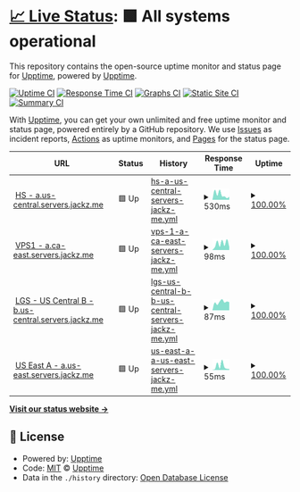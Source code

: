 # [📈 Live Status](https://status.jackz.me): <!--live status--> **🟩 All systems operational**

This repository contains the open-source uptime monitor and status page for [Upptime](https://upptime.js.org), powered by [Upptime](https://github.com/upptime/upptime).

[![Uptime CI](https://github.com/jackzmc/upptime/workflows/Uptime%20CI/badge.svg)](https://github.com/jackzmc/upptime/actions?query=workflow%3A%22Uptime+CI%22)
[![Response Time CI](https://github.com/jackzmc/upptime/workflows/Response%20Time%20CI/badge.svg)](https://github.com/jackzmc/upptime/actions?query=workflow%3A%22Response+Time+CI%22)
[![Graphs CI](https://github.com/jackzmc/upptime/workflows/Graphs%20CI/badge.svg)](https://github.com/jackzmc/upptime/actions?query=workflow%3A%22Graphs+CI%22)
[![Static Site CI](https://github.com/jackzmc/upptime/workflows/Static%20Site%20CI/badge.svg)](https://github.com/jackzmc/upptime/actions?query=workflow%3A%22Static+Site+CI%22)
[![Summary CI](https://github.com/jackzmc/upptime/workflows/Summary%20CI/badge.svg)](https://github.com/jackzmc/upptime/actions?query=workflow%3A%22Summary+CI%22)

With [Upptime](https://upptime.js.org), you can get your own unlimited and free uptime monitor and status page, powered entirely by a GitHub repository. We use [Issues](https://github.com/upptime/upptime/issues) as incident reports, [Actions](https://github.com/jackzmc/upptime/actions) as uptime monitors, and [Pages](https://status.jackz.me) for the status page.

<!--start: status pages-->
<!-- This summary is generated by Upptime (https://github.com/upptime/upptime) -->
<!-- Do not edit this manually, your changes will be overwritten -->
<!-- prettier-ignore -->
| URL | Status | History | Response Time | Uptime |
| --- | ------ | ------- | ------------- | ------ |
| <img alt="" src="https://favicons.githubusercontent.com/mc.jackz.me" height="13"> [HS - a.us-central.servers.jackz.me](http://mc.jackz.me) | 🟩 Up | [hs-a-us-central-servers-jackz-me.yml](https://github.com/Jackzmc/upptime/commits/HEAD/history/hs-a-us-central-servers-jackz-me.yml) | <details><summary><img alt="Response time graph" src="./graphs/hs-a-us-central-servers-jackz-me/response-time-week.png" height="20"> 530ms</summary><br><a href="https://status.jackz.me/history/hs-a-us-central-servers-jackz-me"><img alt="Response time 577" src="https://img.shields.io/endpoint?url=https%3A%2F%2Fraw.githubusercontent.com%2FJackzmc%2Fupptime%2FHEAD%2Fapi%2Fhs-a-us-central-servers-jackz-me%2Fresponse-time.json"></a><br><a href="https://status.jackz.me/history/hs-a-us-central-servers-jackz-me"><img alt="24-hour response time 304" src="https://img.shields.io/endpoint?url=https%3A%2F%2Fraw.githubusercontent.com%2FJackzmc%2Fupptime%2FHEAD%2Fapi%2Fhs-a-us-central-servers-jackz-me%2Fresponse-time-day.json"></a><br><a href="https://status.jackz.me/history/hs-a-us-central-servers-jackz-me"><img alt="7-day response time 530" src="https://img.shields.io/endpoint?url=https%3A%2F%2Fraw.githubusercontent.com%2FJackzmc%2Fupptime%2FHEAD%2Fapi%2Fhs-a-us-central-servers-jackz-me%2Fresponse-time-week.json"></a><br><a href="https://status.jackz.me/history/hs-a-us-central-servers-jackz-me"><img alt="30-day response time 342" src="https://img.shields.io/endpoint?url=https%3A%2F%2Fraw.githubusercontent.com%2FJackzmc%2Fupptime%2FHEAD%2Fapi%2Fhs-a-us-central-servers-jackz-me%2Fresponse-time-month.json"></a><br><a href="https://status.jackz.me/history/hs-a-us-central-servers-jackz-me"><img alt="1-year response time 577" src="https://img.shields.io/endpoint?url=https%3A%2F%2Fraw.githubusercontent.com%2FJackzmc%2Fupptime%2FHEAD%2Fapi%2Fhs-a-us-central-servers-jackz-me%2Fresponse-time-year.json"></a></details> | <details><summary><a href="https://status.jackz.me/history/hs-a-us-central-servers-jackz-me">100.00%</a></summary><a href="https://status.jackz.me/history/hs-a-us-central-servers-jackz-me"><img alt="All-time uptime 85.77%" src="https://img.shields.io/endpoint?url=https%3A%2F%2Fraw.githubusercontent.com%2FJackzmc%2Fupptime%2FHEAD%2Fapi%2Fhs-a-us-central-servers-jackz-me%2Fuptime.json"></a><br><a href="https://status.jackz.me/history/hs-a-us-central-servers-jackz-me"><img alt="24-hour uptime 100.00%" src="https://img.shields.io/endpoint?url=https%3A%2F%2Fraw.githubusercontent.com%2FJackzmc%2Fupptime%2FHEAD%2Fapi%2Fhs-a-us-central-servers-jackz-me%2Fuptime-day.json"></a><br><a href="https://status.jackz.me/history/hs-a-us-central-servers-jackz-me"><img alt="7-day uptime 100.00%" src="https://img.shields.io/endpoint?url=https%3A%2F%2Fraw.githubusercontent.com%2FJackzmc%2Fupptime%2FHEAD%2Fapi%2Fhs-a-us-central-servers-jackz-me%2Fuptime-week.json"></a><br><a href="https://status.jackz.me/history/hs-a-us-central-servers-jackz-me"><img alt="30-day uptime 100.00%" src="https://img.shields.io/endpoint?url=https%3A%2F%2Fraw.githubusercontent.com%2FJackzmc%2Fupptime%2FHEAD%2Fapi%2Fhs-a-us-central-servers-jackz-me%2Fuptime-month.json"></a><br><a href="https://status.jackz.me/history/hs-a-us-central-servers-jackz-me"><img alt="1-year uptime 85.77%" src="https://img.shields.io/endpoint?url=https%3A%2F%2Fraw.githubusercontent.com%2FJackzmc%2Fupptime%2FHEAD%2Fapi%2Fhs-a-us-central-servers-jackz-me%2Fuptime-year.json"></a></details>
| <img alt="" src="https://favicons.githubusercontent.com/null" height="13"> [VPS1 - a.ca-east.servers.jackz.me](vps1.jackz.me) | 🟩 Up | [vps-1-a-ca-east-servers-jackz-me.yml](https://github.com/Jackzmc/upptime/commits/HEAD/history/vps-1-a-ca-east-servers-jackz-me.yml) | <details><summary><img alt="Response time graph" src="./graphs/vps-1-a-ca-east-servers-jackz-me/response-time-week.png" height="20"> 98ms</summary><br><a href="https://status.jackz.me/history/vps-1-a-ca-east-servers-jackz-me"><img alt="Response time 106" src="https://img.shields.io/endpoint?url=https%3A%2F%2Fraw.githubusercontent.com%2FJackzmc%2Fupptime%2FHEAD%2Fapi%2Fvps-1-a-ca-east-servers-jackz-me%2Fresponse-time.json"></a><br><a href="https://status.jackz.me/history/vps-1-a-ca-east-servers-jackz-me"><img alt="24-hour response time 46" src="https://img.shields.io/endpoint?url=https%3A%2F%2Fraw.githubusercontent.com%2FJackzmc%2Fupptime%2FHEAD%2Fapi%2Fvps-1-a-ca-east-servers-jackz-me%2Fresponse-time-day.json"></a><br><a href="https://status.jackz.me/history/vps-1-a-ca-east-servers-jackz-me"><img alt="7-day response time 98" src="https://img.shields.io/endpoint?url=https%3A%2F%2Fraw.githubusercontent.com%2FJackzmc%2Fupptime%2FHEAD%2Fapi%2Fvps-1-a-ca-east-servers-jackz-me%2Fresponse-time-week.json"></a><br><a href="https://status.jackz.me/history/vps-1-a-ca-east-servers-jackz-me"><img alt="30-day response time 105" src="https://img.shields.io/endpoint?url=https%3A%2F%2Fraw.githubusercontent.com%2FJackzmc%2Fupptime%2FHEAD%2Fapi%2Fvps-1-a-ca-east-servers-jackz-me%2Fresponse-time-month.json"></a><br><a href="https://status.jackz.me/history/vps-1-a-ca-east-servers-jackz-me"><img alt="1-year response time 106" src="https://img.shields.io/endpoint?url=https%3A%2F%2Fraw.githubusercontent.com%2FJackzmc%2Fupptime%2FHEAD%2Fapi%2Fvps-1-a-ca-east-servers-jackz-me%2Fresponse-time-year.json"></a></details> | <details><summary><a href="https://status.jackz.me/history/vps-1-a-ca-east-servers-jackz-me">100.00%</a></summary><a href="https://status.jackz.me/history/vps-1-a-ca-east-servers-jackz-me"><img alt="All-time uptime 99.98%" src="https://img.shields.io/endpoint?url=https%3A%2F%2Fraw.githubusercontent.com%2FJackzmc%2Fupptime%2FHEAD%2Fapi%2Fvps-1-a-ca-east-servers-jackz-me%2Fuptime.json"></a><br><a href="https://status.jackz.me/history/vps-1-a-ca-east-servers-jackz-me"><img alt="24-hour uptime 100.00%" src="https://img.shields.io/endpoint?url=https%3A%2F%2Fraw.githubusercontent.com%2FJackzmc%2Fupptime%2FHEAD%2Fapi%2Fvps-1-a-ca-east-servers-jackz-me%2Fuptime-day.json"></a><br><a href="https://status.jackz.me/history/vps-1-a-ca-east-servers-jackz-me"><img alt="7-day uptime 100.00%" src="https://img.shields.io/endpoint?url=https%3A%2F%2Fraw.githubusercontent.com%2FJackzmc%2Fupptime%2FHEAD%2Fapi%2Fvps-1-a-ca-east-servers-jackz-me%2Fuptime-week.json"></a><br><a href="https://status.jackz.me/history/vps-1-a-ca-east-servers-jackz-me"><img alt="30-day uptime 100.00%" src="https://img.shields.io/endpoint?url=https%3A%2F%2Fraw.githubusercontent.com%2FJackzmc%2Fupptime%2FHEAD%2Fapi%2Fvps-1-a-ca-east-servers-jackz-me%2Fuptime-month.json"></a><br><a href="https://status.jackz.me/history/vps-1-a-ca-east-servers-jackz-me"><img alt="1-year uptime 99.98%" src="https://img.shields.io/endpoint?url=https%3A%2F%2Fraw.githubusercontent.com%2FJackzmc%2Fupptime%2FHEAD%2Fapi%2Fvps-1-a-ca-east-servers-jackz-me%2Fuptime-year.json"></a></details>
| <img alt="" src="https://favicons.githubusercontent.com/lgs.jackz.me" height="13"> [LGS - US Central B - b.us-central.servers.jackz.me](http://lgs.jackz.me) | 🟩 Up | [lgs-us-central-b-b-us-central-servers-jackz-me.yml](https://github.com/Jackzmc/upptime/commits/HEAD/history/lgs-us-central-b-b-us-central-servers-jackz-me.yml) | <details><summary><img alt="Response time graph" src="./graphs/lgs-us-central-b-b-us-central-servers-jackz-me/response-time-week.png" height="20"> 87ms</summary><br><a href="https://status.jackz.me/history/lgs-us-central-b-b-us-central-servers-jackz-me"><img alt="Response time 92" src="https://img.shields.io/endpoint?url=https%3A%2F%2Fraw.githubusercontent.com%2FJackzmc%2Fupptime%2FHEAD%2Fapi%2Flgs-us-central-b-b-us-central-servers-jackz-me%2Fresponse-time.json"></a><br><a href="https://status.jackz.me/history/lgs-us-central-b-b-us-central-servers-jackz-me"><img alt="24-hour response time 87" src="https://img.shields.io/endpoint?url=https%3A%2F%2Fraw.githubusercontent.com%2FJackzmc%2Fupptime%2FHEAD%2Fapi%2Flgs-us-central-b-b-us-central-servers-jackz-me%2Fresponse-time-day.json"></a><br><a href="https://status.jackz.me/history/lgs-us-central-b-b-us-central-servers-jackz-me"><img alt="7-day response time 87" src="https://img.shields.io/endpoint?url=https%3A%2F%2Fraw.githubusercontent.com%2FJackzmc%2Fupptime%2FHEAD%2Fapi%2Flgs-us-central-b-b-us-central-servers-jackz-me%2Fresponse-time-week.json"></a><br><a href="https://status.jackz.me/history/lgs-us-central-b-b-us-central-servers-jackz-me"><img alt="30-day response time 101" src="https://img.shields.io/endpoint?url=https%3A%2F%2Fraw.githubusercontent.com%2FJackzmc%2Fupptime%2FHEAD%2Fapi%2Flgs-us-central-b-b-us-central-servers-jackz-me%2Fresponse-time-month.json"></a><br><a href="https://status.jackz.me/history/lgs-us-central-b-b-us-central-servers-jackz-me"><img alt="1-year response time 92" src="https://img.shields.io/endpoint?url=https%3A%2F%2Fraw.githubusercontent.com%2FJackzmc%2Fupptime%2FHEAD%2Fapi%2Flgs-us-central-b-b-us-central-servers-jackz-me%2Fresponse-time-year.json"></a></details> | <details><summary><a href="https://status.jackz.me/history/lgs-us-central-b-b-us-central-servers-jackz-me">100.00%</a></summary><a href="https://status.jackz.me/history/lgs-us-central-b-b-us-central-servers-jackz-me"><img alt="All-time uptime 99.98%" src="https://img.shields.io/endpoint?url=https%3A%2F%2Fraw.githubusercontent.com%2FJackzmc%2Fupptime%2FHEAD%2Fapi%2Flgs-us-central-b-b-us-central-servers-jackz-me%2Fuptime.json"></a><br><a href="https://status.jackz.me/history/lgs-us-central-b-b-us-central-servers-jackz-me"><img alt="24-hour uptime 100.00%" src="https://img.shields.io/endpoint?url=https%3A%2F%2Fraw.githubusercontent.com%2FJackzmc%2Fupptime%2FHEAD%2Fapi%2Flgs-us-central-b-b-us-central-servers-jackz-me%2Fuptime-day.json"></a><br><a href="https://status.jackz.me/history/lgs-us-central-b-b-us-central-servers-jackz-me"><img alt="7-day uptime 100.00%" src="https://img.shields.io/endpoint?url=https%3A%2F%2Fraw.githubusercontent.com%2FJackzmc%2Fupptime%2FHEAD%2Fapi%2Flgs-us-central-b-b-us-central-servers-jackz-me%2Fuptime-week.json"></a><br><a href="https://status.jackz.me/history/lgs-us-central-b-b-us-central-servers-jackz-me"><img alt="30-day uptime 99.95%" src="https://img.shields.io/endpoint?url=https%3A%2F%2Fraw.githubusercontent.com%2FJackzmc%2Fupptime%2FHEAD%2Fapi%2Flgs-us-central-b-b-us-central-servers-jackz-me%2Fuptime-month.json"></a><br><a href="https://status.jackz.me/history/lgs-us-central-b-b-us-central-servers-jackz-me"><img alt="1-year uptime 99.98%" src="https://img.shields.io/endpoint?url=https%3A%2F%2Fraw.githubusercontent.com%2FJackzmc%2Fupptime%2FHEAD%2Fapi%2Flgs-us-central-b-b-us-central-servers-jackz-me%2Fuptime-year.json"></a></details>
| <img alt="" src="https://favicons.githubusercontent.com/a.us-east.servers.jackz.me" height="13"> [US East A - a.us-east.servers.jackz.me](http://a.us-east.servers.jackz.me) | 🟩 Up | [us-east-a-a-us-east-servers-jackz-me.yml](https://github.com/Jackzmc/upptime/commits/HEAD/history/us-east-a-a-us-east-servers-jackz-me.yml) | <details><summary><img alt="Response time graph" src="./graphs/us-east-a-a-us-east-servers-jackz-me/response-time-week.png" height="20"> 55ms</summary><br><a href="https://status.jackz.me/history/us-east-a-a-us-east-servers-jackz-me"><img alt="Response time 68" src="https://img.shields.io/endpoint?url=https%3A%2F%2Fraw.githubusercontent.com%2FJackzmc%2Fupptime%2FHEAD%2Fapi%2Fus-east-a-a-us-east-servers-jackz-me%2Fresponse-time.json"></a><br><a href="https://status.jackz.me/history/us-east-a-a-us-east-servers-jackz-me"><img alt="24-hour response time 15" src="https://img.shields.io/endpoint?url=https%3A%2F%2Fraw.githubusercontent.com%2FJackzmc%2Fupptime%2FHEAD%2Fapi%2Fus-east-a-a-us-east-servers-jackz-me%2Fresponse-time-day.json"></a><br><a href="https://status.jackz.me/history/us-east-a-a-us-east-servers-jackz-me"><img alt="7-day response time 55" src="https://img.shields.io/endpoint?url=https%3A%2F%2Fraw.githubusercontent.com%2FJackzmc%2Fupptime%2FHEAD%2Fapi%2Fus-east-a-a-us-east-servers-jackz-me%2Fresponse-time-week.json"></a><br><a href="https://status.jackz.me/history/us-east-a-a-us-east-servers-jackz-me"><img alt="30-day response time 69" src="https://img.shields.io/endpoint?url=https%3A%2F%2Fraw.githubusercontent.com%2FJackzmc%2Fupptime%2FHEAD%2Fapi%2Fus-east-a-a-us-east-servers-jackz-me%2Fresponse-time-month.json"></a><br><a href="https://status.jackz.me/history/us-east-a-a-us-east-servers-jackz-me"><img alt="1-year response time 68" src="https://img.shields.io/endpoint?url=https%3A%2F%2Fraw.githubusercontent.com%2FJackzmc%2Fupptime%2FHEAD%2Fapi%2Fus-east-a-a-us-east-servers-jackz-me%2Fresponse-time-year.json"></a></details> | <details><summary><a href="https://status.jackz.me/history/us-east-a-a-us-east-servers-jackz-me">100.00%</a></summary><a href="https://status.jackz.me/history/us-east-a-a-us-east-servers-jackz-me"><img alt="All-time uptime 79.95%" src="https://img.shields.io/endpoint?url=https%3A%2F%2Fraw.githubusercontent.com%2FJackzmc%2Fupptime%2FHEAD%2Fapi%2Fus-east-a-a-us-east-servers-jackz-me%2Fuptime.json"></a><br><a href="https://status.jackz.me/history/us-east-a-a-us-east-servers-jackz-me"><img alt="24-hour uptime 100.00%" src="https://img.shields.io/endpoint?url=https%3A%2F%2Fraw.githubusercontent.com%2FJackzmc%2Fupptime%2FHEAD%2Fapi%2Fus-east-a-a-us-east-servers-jackz-me%2Fuptime-day.json"></a><br><a href="https://status.jackz.me/history/us-east-a-a-us-east-servers-jackz-me"><img alt="7-day uptime 100.00%" src="https://img.shields.io/endpoint?url=https%3A%2F%2Fraw.githubusercontent.com%2FJackzmc%2Fupptime%2FHEAD%2Fapi%2Fus-east-a-a-us-east-servers-jackz-me%2Fuptime-week.json"></a><br><a href="https://status.jackz.me/history/us-east-a-a-us-east-servers-jackz-me"><img alt="30-day uptime 100.00%" src="https://img.shields.io/endpoint?url=https%3A%2F%2Fraw.githubusercontent.com%2FJackzmc%2Fupptime%2FHEAD%2Fapi%2Fus-east-a-a-us-east-servers-jackz-me%2Fuptime-month.json"></a><br><a href="https://status.jackz.me/history/us-east-a-a-us-east-servers-jackz-me"><img alt="1-year uptime 79.95%" src="https://img.shields.io/endpoint?url=https%3A%2F%2Fraw.githubusercontent.com%2FJackzmc%2Fupptime%2FHEAD%2Fapi%2Fus-east-a-a-us-east-servers-jackz-me%2Fuptime-year.json"></a></details>

<!--end: status pages-->

[**Visit our status website →**](https://status.jackz.me)

## 📄 License

- Powered by: [Upptime](https://github.com/upptime/upptime)
- Code: [MIT](./LICENSE) © [Upptime](https://upptime.js.org)
- Data in the `./history` directory: [Open Database License](https://opendatacommons.org/licenses/odbl/1-0/)
